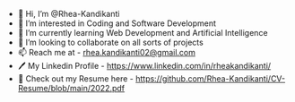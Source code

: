 - 👋 Hi, I’m @Rhea-Kandikanti
- 👀 I’m interested in Coding and Software Development
- 🌱 I’m currently learning Web Development and Artificial Intelligence
- 💞️ I’m looking to collaborate on all sorts of projects
- 📫 Reach me at - rhea.kandikanti02@gmail.com
- 🖊 My Linkedin Profile - https://www.linkedin.com/in/rheakandikanti/
- 📄 Check out my Resume here - https://github.com/Rhea-Kandikanti/CV-Resume/blob/main/2022.pdf

<!---
Rhea-Kandikanti/Rhea-Kandikanti is a ✨ special ✨ repository because its `README.md` (this file) appears on your GitHub profile.
You can click the Preview link to take a look at your changes.
--->
